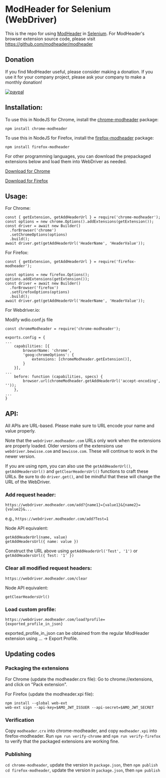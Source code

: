 # ModHeader for Selenium (WebDriver)

This is the repo for using [ModHeader](https://chrome.google.com/webstore/detail/modheader/idgpnmonknjnojddfkpgkljpfnnfcklj) in [Selenium](https://www.seleniumhq.org/). For ModHeader's browser extension source code, please visit https://github.com/modheader/modheader

## Donation

If you find ModHeader useful, please consider making a donation. If you use it for your company project, please ask your company to make a monthly donation!

[![paypal](https://www.paypalobjects.com/en_US/i/btn/btn_donate_SM.gif)](https://paypal.me/hao1300)

## Installation:

To use this in NodeJS for Chrome, install the [chrome-modheader](https://www.npmjs.com/package/chrome-modheader) package:

```
npm install chrome-modheader
```

To use this in NodeJS for Firefox, install the [firefox-modheader](https://www.npmjs.com/package/firefox-modheader) package:

```
npm install firefox-modheader
```

For other programming languages, you can download the prepackaged extensions below and load them into WebDriver as needed.

[Download for Chrome](https://github.com/modheader/modheader_selenium/raw/main/chrome-modheader/modheader.crx)

[Download for Firefox](https://github.com/modheader/modheader_selenium/raw/main/firefox-modheader/modheader.xpi)

## Usage:

For Chrome:

```
const { getExtension, getAddHeaderUrl } = require('chrome-modheader');
const options = new chrome.Options().addExtensions(getExtension());
const driver = await new Builder()
  .forBrowser('chrome')
  .setChromeOptions(options)
  .build();
await driver.get(getAddHeaderUrl('HeaderName', 'HeaderValue'));
```

For Firefox:

```
const { getExtension, getAddHeaderUrl } = require('firefox-modheader');

const options = new firefox.Options();
options.addExtensions(getExtension());
const driver = await new Builder()
  .forBrowser('firefox')
  .setFirefoxOptions(options)
  .build();
await driver.get(getAddHeaderUrl('HeaderName', 'HeaderValue'));
```

For Webdriver.io:

Modify wdio.conf.js file

```
const chromeModheader = require('chrome-modheader');

exports.config = {
...
    capabilities: [{
        browserName: 'chrome',
        'goog:chromeOptions': {
            extensions: [chromeModheader.getExtension()],
        }
    }],
...
    before: function (capabilities, specs) {
        browser.url(chromeModheader.getAddHeaderUrl('accept-encoding', ''));
    },
...
}

```

## API:

All APIs are URL-based. Please make sure to URL encode your name and value
properly.

Note that the `webdriver.modheader.com` URLs only work when the extensions are
properly loaded. Older versions of the extensions use `webdriver.bewisse.com`
and `bewisse.com`. These will continue to work in the newer version.

If you are using npm, you can also use the `getAddHeaderUrl()`, `getAddHeadersUrl()`
and `getClearHeadersUrl()` functions to craft these URLs. Be sure to do `driver.get()`,
and be mindful that these will change the URL of the WebDriver.

### Add request header:

```
https://webdriver.modheader.com/add?{name1}={value1}&{name2}={value2}&...
```

e.g., `https://webdriver.modheader.com/add?Test=1`

Node API equivalent:

```
getAddHeaderUrl(name, value)
getAddHeadersUrl({ name: value })
```

Construct the URL above using `getAddHeaderUrl('Test', '1')` or `getAddHeadersUrl({ Test: '1' })`

### Clear all modified request headers:

```
https://webdriver.modheader.com/clear
```

Node API equivalent:

```
getClearHeadersUrl()
```

### Load custom profile:

```
https://webdriver.modheader.com/load?profile={exported_profile_in_json}
```

exported_profile_in_json can be obtained from the regular ModHeader
extension using ... -> Export Profile.

## Updating codes

### Packaging the extensions

For Chrome (update the modheader.crx file):
Go to chrome://extensions, and click on "Pack extension".

For Firefox (update the modheader.xpi file):

```
npm install --global web-ext
web-ext sign --api-key=$AMO_JWT_ISSUER --api-secret=$AMO_JWT_SECRET
```

### Verification

Copy `modheader.crx` into chrome-modheader, and copy `modheader.xpi` into firefox-modheader.
Run `npm run verify-chrome` and `npm run verify-firefox` to verify that the packaged extensions are working fine.

### Publishing

`cd chrome-modheader`, update the version in `package.json`, then `npm publish`
`cd firefox-modheader`, update the version in `package.json`, then `npm publish`
